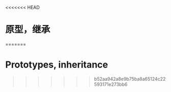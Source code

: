 <<<<<<< HEAD
# 原型，继承
=======
# Prototypes, inheritance
>>>>>>> b52aa942a8e9b75ba8a65124c22593171e273bb6
